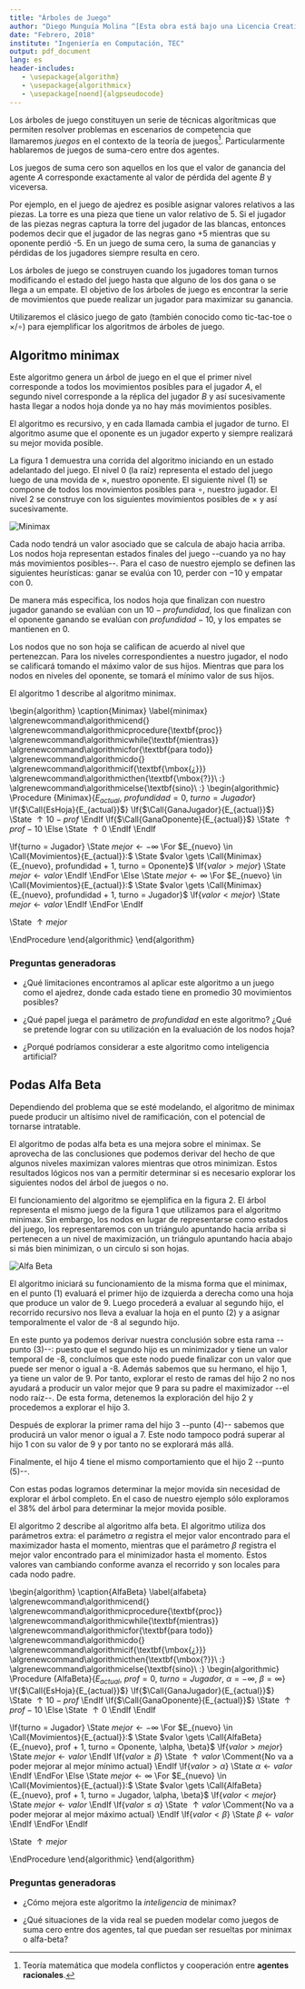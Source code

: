 ```yaml
---
title: "Árboles de Juego"
author: "Diego Munguía Molina ^[Esta obra está bajo una Licencia Creative Commons Atribución 4.0 Internacional.]"
date: "Febrero, 2018"
institute: "Ingeniería en Computación, TEC"
output: pdf_document
lang: es
header-includes:
   - \usepackage{algorithm}
   - \usepackage{algorithmicx}
   - \usepackage[noend]{algpseudocode}
---
```


Los árboles de juego constituyen un serie de técnicas algorítmicas que permiten resolver problemas en escenarios de competencia que llamaremos *juegos* en el contexto de la teoría de juegos[^1]. Particularmente hablaremos de juegos de suma-cero entre dos agentes.

[^1]: Teoría matemática que modela conflictos y cooperación entre **agentes racionales**.

Los juegos de suma cero son aquellos en los que el valor de ganancia del agente $A$ corresponde exactamente al valor de pérdida del agente $B$ y viceversa.

Por ejemplo, en el juego de ajedrez es posible asignar valores relativos a las piezas. La torre es una pieza que tiene un valor relativo de 5. Si el jugador de las piezas negras captura la torre del jugador de las blancas, entonces podemos decir que el jugador de las negras gano +5 mientras que su oponente perdió -5. En un juego de suma cero, la suma de ganancias y pérdidas de los jugadores siempre resulta en cero.

Los árboles de juego se construyen cuando los jugadores toman turnos modificando el estado del juego hasta que alguno de los dos gana o se llega a un empate. El objetivo de los árboles de juego es encontrar la serie de movimientos que puede realizar un jugador para maximizar su ganancia.

Utilizaremos el clásico juego de gato (también conocido como tic-tac-toe o $\times /\circ$) para ejemplificar los algoritmos de árboles de juego.

## Algoritmo minimax

Este algoritmo genera un árbol de juego en el que el primer nivel corresponde a todos los movimientos posibles para el jugador $A$, el segundo nivel corresponde a la réplica del jugador $B$ y así sucesivamente hasta llegar a nodos hoja donde ya no hay más movimientos posibles.

El algoritmo es recursivo, y en cada llamada cambia el jugador de turno. El algoritmo asume que el oponente es un jugador experto y siempre realizará su mejor movida posible.

La figura 1 demuestra una corrida del algoritmo iniciando en un estado adelantado del juego. El nivel 0 (la raíz) representa el estado del juego luego de una movida de $\times$, nuestro oponente. El siguiente nivel (1) se compone de todos los movimientos posibles para $\circ$, nuestro jugador. El nivel 2 se construye con los siguientes movimientos posibles de $\times$ y así sucesivamente.

![Minimax](minimax.jpg)

Cada nodo tendrá un valor asociado que se calcula de abajo hacia arriba. Los nodos hoja representan estados finales del juego --cuando ya no hay más movimientos posibles--. Para el caso de nuestro ejemplo se definen las siguientes heurísticas: ganar se evalúa con $10$, perder con $-10$ y empatar con $0$.

De manera más específica, los nodos hoja que finalizan con nuestro jugador ganando se evalúan con un $10 - profundidad$, los que finalizan con el oponente ganando se evalúan con $profundidad - 10$, y los empates se mantienen en $0$.

Los nodos que no son hoja se califican de acuerdo al nivel que pertenezcan. Para los niveles correspondientes a nuestro jugador, el nodo se calificará tomando el máximo valor de sus hijos. Mientras que para los nodos en niveles del oponente, se tomará el mínimo valor de sus hijos.

El algoritmo 1 describe al algoritmo minimax.

\begin{algorithm}
\caption{Minimax}
\label{minimax}
\algrenewcommand\algorithmicend{}
\algrenewcommand\algorithmicprocedure{\textbf{proc}}
\algrenewcommand\algorithmicwhile{\textbf{mientras}}
\algrenewcommand\algorithmicfor{\textbf{para todo}}
\algrenewcommand\algorithmicdo{}
\algrenewcommand\algorithmicif{\textbf{\mbox{¿}}}
\algrenewcommand\algorithmicthen{\textbf{\mbox{?}}\ :}
\algrenewcommand\algorithmicelse{\textbf{sino}\ :}
\begin{algorithmic}
\Procedure {Minimax}{$E_{actual}$, $profundidad = 0$, $turno = Jugador$}
  \If{$\Call{EsHoja}{E_{actual}}$}
    \If{$\Call{GanaJugador}{E_{actual}}$}
      \State $\uparrow 10 - prof$
    \EndIf
    \If{$\Call{GanaOponente}{E_{actual}}$}
      \State $\uparrow prof - 10$
    \Else
      \State $\uparrow 0$
    \EndIf
  \EndIf

  \If{turno = Jugador}
    \State $mejor \gets -\infty$
    \For $E_{nuevo} \in \Call{Movimientos}{E_{actual}}:$
      \State $valor \gets \Call{Minimax}{E_{nuevo}, profundidad + 1, turno = Oponente}$
      \If{$valor > mejor$}
        \State $mejor \gets valor$
      \EndIf
    \EndFor
  \Else
    \State $mejor \gets \infty$
    \For $E_{nuevo} \in \Call{Movimientos}{E_{actual}}:$
      \State $valor \gets \Call{Minimax}{E_{nuevo}, profundidad + 1, turno = Jugador}$
      \If{$valor < mejor$}
        \State $mejor \gets valor$
      \EndIf
    \EndFor
  \EndIf

  \State $\uparrow mejor$

\EndProcedure
\end{algorithmic}
\end{algorithm}

### Preguntas generadoras

* ¿Qué limitaciones encontramos al aplicar este algoritmo a un juego como el ajedrez, donde cada estado tiene en promedio 30 movimientos posibles?

* ¿Qué papel juega el parámetro de $profundidad$ en este algoritmo? ¿Qué se pretende lograr con su utilización en la evaluación de los nodos hoja?

* ¿Porqué podríamos considerar a este algoritmo como inteligencia artificial?

## Podas Alfa Beta

Dependiendo del problema que se esté modelando, el algoritmo de minimax puede producir un altísimo nivel de ramificación, con el potencial de tornarse intratable.

El algoritmo de podas alfa beta es una mejora sobre el minimax. Se aprovecha de las conclusiones que podemos derivar del hecho de que algunos niveles maximizan valores mientras que otros minimizan. Estos resultados lógicos nos van a permitir determinar si es necesario explorar los siguientes nodos del árbol de juegos o no.

El funcionamiento del algoritmo se ejemplifica en la figura 2. El árbol representa el mismo juego de la figura 1 que utilizamos para el algoritmo minimax. Sin embargo, los nodos en lugar de representarse como estados del juego, los representaremos con un triángulo apuntando hacia arriba si pertenecen a un nivel de maximización, un triángulo apuntando hacia abajo si más bien minimizan, o un circulo si son hojas.

![Alfa Beta](alfa-beta.png)

El algoritmo iniciará su funcionamiento de la misma forma que el minimax, en el punto (1) evaluará el primer hijo de izquierda a derecha como una hoja que produce un valor de 9. Luego procederá a evaluar al segundo hijo, el recorrido recursivo nos lleva a evaluar la hoja en el punto (2) y a asignar temporalmente el valor de -8 al segundo hijo.

En este punto ya podemos derivar nuestra conclusión sobre esta rama --punto (3)--: puesto que el segundo hijo es un minimizador y tiene un valor temporal de -8, concluímos que este nodo puede finalizar con un valor que puede ser menor o igual a -8. Además sabemos que su hermano, el hijo 1, ya tiene un valor de 9. Por tanto, explorar el resto de ramas del hijo 2 no nos ayudará a producir un valor mejor que 9 para su padre el maximizador --el nodo raíz--. De esta forma, detenemos la exploración del hijo 2 y procedemos a explorar el hijo 3.

Después de explorar la primer rama del hijo 3 --punto (4)-- sabemos que producirá un valor menor o igual a 7. Este nodo tampoco podrá superar al hijo 1 con su valor de 9 y por tanto no se explorará más allá.

Finalmente, el hijo 4 tiene el mismo comportamiento que el hijo 2 --punto (5)--.

Con estas podas logramos determinar la mejor movida sin necesidad de explorar el árbol completo. En el caso de nuestro ejemplo sólo exploramos el 38% del árbol para determinar la mejor movida posible.

El algoritmo 2 describe al algoritmo alfa beta. El algoritmo utiliza dos parámetros extra: el parámetro $\alpha$ registra el mejor valor encontrado para el maximizador hasta el momento, mientras que el parámetro $\beta$ registra el mejor valor encontrado para el minimizador hasta el momento. Estos valores van cambiando conforme avanza el recorrido y son locales para cada nodo padre.

\begin{algorithm}
\caption{AlfaBeta}
\label{alfabeta}
\algrenewcommand\algorithmicend{}
\algrenewcommand\algorithmicprocedure{\textbf{proc}}
\algrenewcommand\algorithmicwhile{\textbf{mientras}}
\algrenewcommand\algorithmicfor{\textbf{para todo}}
\algrenewcommand\algorithmicdo{}
\algrenewcommand\algorithmicif{\textbf{\mbox{¿}}}
\algrenewcommand\algorithmicthen{\textbf{\mbox{?}}\ :}
\algrenewcommand\algorithmicelse{\textbf{sino}\ :}
\begin{algorithmic}
\Procedure {AlfaBeta}{$E_{actual}$, $prof = 0$, $turno = Jugador$, $\alpha=-\infty$, $\beta = \infty$}
  \If{$\Call{EsHoja}{E_{actual}}$}
    \If{$\Call{GanaJugador}{E_{actual}}$}
      \State $\uparrow 10 - prof$
    \EndIf
    \If{$\Call{GanaOponente}{E_{actual}}$}
      \State $\uparrow prof - 10$
    \Else
      \State $\uparrow 0$
    \EndIf
  \EndIf

  \If{turno = Jugador}
    \State $mejor \gets -\infty$
    \For $E_{nuevo} \in \Call{Movimientos}{E_{actual}}:$
      \State $valor \gets \Call{AlfaBeta}{E_{nuevo}, prof + 1, turno = Oponente, \alpha, \beta}$
      \If{$valor > mejor$}
        \State $mejor \gets valor$
      \EndIf
      \If{$valor \geq \beta$}
        \State $\uparrow valor$ \Comment{No va a poder mejorar al mejor mínimo actual}
      \EndIf
      \If{$valor > \alpha$}
        \State $\alpha \gets valor$
      \EndIf
    \EndFor
  \Else
    \State $mejor \gets \infty$
    \For $E_{nuevo} \in \Call{Movimientos}{E_{actual}}:$
      \State $valor \gets \Call{AlfaBeta}{E_{nuevo}, prof + 1, turno = Jugador, \alpha, \beta}$
      \If{$valor < mejor$}
        \State $mejor \gets valor$
      \EndIf
      \If{$valor \leq \alpha$}
        \State $\uparrow valor$ \Comment{No va a poder mejorar al mejor máximo actual}
      \EndIf
      \If{$valor < \beta$}
        \State $\beta \gets valor$
      \EndIf
    \EndFor
  \EndIf

  \State $\uparrow mejor$

\EndProcedure
\end{algorithmic}
\end{algorithm}

### Preguntas generadoras

* ¿Cómo mejora este algoritmo la *inteligencia* de minimax?

* ¿Qué situaciones de la vida real se pueden modelar como juegos de suma cero entre dos agentes, tal que puedan ser resueltas por minimax o alfa-beta?
